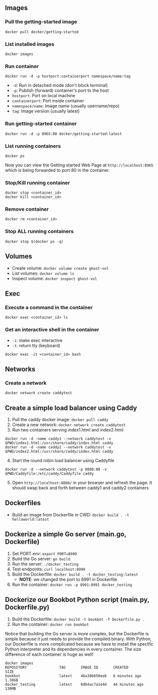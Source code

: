 ## Images

### Pull the getting-started image
```
docker pull docker/getting-started
```

### List installed images
```
docker images
```

### Run container
```
docker run -d -p hostport:containerport namespace/name:tag
```
- `-d`: Run in detached mode (don't block terminal)
- `-p`: Publish (forward) container's port to the host
- `hostport`: Port on local machine
- `containerport`: Port inside container
- `namespace/name`: Image name (usually username/repo)
- `tag`: Image version (usually latest)

### Run getting-started container
```
docker run -d -p 8965:80 docker/getting-started:latest
```

### List running containers
```
docker ps
```

Now you can view the Getting started Web Page at `http://localhost:8965` which is being forwarded to port 80 in the container. 

### Stop/Kill running container
```
docker stop <container_id>
docker kill <container_id>
```

### Remove container
```
docker rm <container_id>
```

### Stop ALL running containers
```
docker stop $(docker ps -q)
```

## Volumes
- Create volume: `docker volume create ghost-vol`
- List volumes: `docker volume ls`
- Inspect volume: `docker inspect ghost-vol`


## Exec

### Execute a command in the container 
```
docker exec <container_id> ls 
```

### Get an interactive shell in the container
- `-i`: make exec interactive
- `-t`: return tty (keyboard)
```
docker exec -it <container_id> bash
```

## Networks

### Create a network
```
docker network create caddytest
```

## Create a simple load balancer using Caddy 

1. Pull the caddy docker image: `docker pull caddy`
2. Create a new network: `docker network create caddytest`
3. Run two containers serving index1.html and index2.html
```
docker run -d -name caddy1 --network caddytest -v $PWD/index1.html:/usr/share/caddy/index.html caddy
docker run -d -name caddy2 --network caddytest -v $PWD/index2.html:/usr/share/caddy/index.html caddy
```
4. Start the round robin load balancer using Caddyfile 
```
docker run -d --network caddytest -p 8880:80 -v $PWD/Caddyfile:/etc/caddy/Caddyfile caddy
```
5. Open `http://localhost:8880/` in your browser and refresh the page. It should swap back and forth between caddy1 and caddy2 containers


## Dockerfiles

- Build an image from Dockerfile in CWD: `docker build . -t helloworld:latest`

## Dockerize a simple Go server (main.go, Dockerfile)

1. Set PORT env: `export PORT=8999`
2. Build the Go server: `go build`
3. Run the server: `./docker_testing`
4. Test endpoints: `curl localhost:8999`
5. Build the Dockerfile: `docker build . -t docker_testing:latest`
    - **NOTE**: we changed the port to 8991 in Dockerfile
6. Run the container: `docker run -p 8991:8991 docker_testing`


## Dockerize our Bookbot Python script (main.py, Dockerfile.py)

1. Build the Dockerfile: `docker build -t bookbot -f Dockerfile.py .`
2. Run the container: `docker run bookbot`

Notice that building the Go server is more complex, but the Dockerfile is simple because it just needs to provide the compiled binary. With Python, our Dockerfile is more complicated because we have to install the specific Python interpreter and its dependencies in every container. 
The size difference of each container is huge as well! 
```
docker images
REPOSITORY               TAG       IMAGE ID       CREATED          SIZE
bookbot                  latest    46a38b650ee6   6 minutes ago    1.38GB
docker_testing           latest    0db4ac7a1e4d   44 minutes ago   130MB
```
